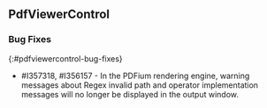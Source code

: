 ## PdfViewerControl

### Bug Fixes
{:#pdfviewercontrol-bug-fixes}
* \#I357318, \#I356157 - In the PDFium rendering engine, warning messages about Regex invalid path and operator implementation messages will no longer be displayed in the output window.